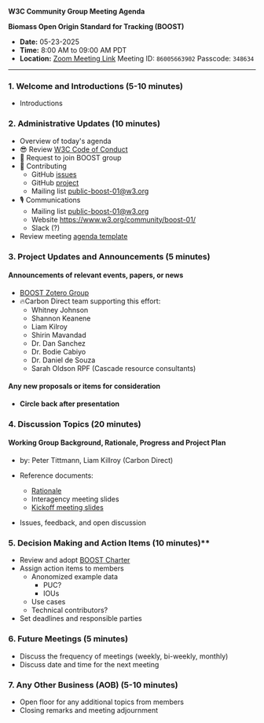 

**W3C Community Group Meeting Agenda**

**Biomass Open Origin Standard for Tracking (BOOST)**

- **Date:** 05-23-2025
- **Time:** 8:00 AM to 09:00 AM PDT 
- **Location:** [Zoom Meeting Link](https://carbon-direct.zoom.us/j/86005663902?pwd=rbGWX0c7kQRoYX2n6Vnl5IQMlwTDMx.1) Meeting ID: `86005663902` Passcode: `348634`

---



### 1. **Welcome and Introductions** (5-10 minutes)
- Introductions

### 2. **Administrative Updates** (10 minutes)
- Overview of today's agenda
- 😎 Review [W3C Code of Conduct](https://www.w3.org/policies/code-of-conduct/)
- 🤜 Request to join BOOST group
- 🪇 Contributing
  - GitHub [issues](https://github.com/carbondirect/BOOST/issues)
  - GitHub [project](https://github.com/orgs/carbondirect/projects/7)
  - Mailing list [public-boost-01@w3.org](mailto:public-boost-01@w3.org)
- 🎙️ Communications
  - Mailing list [public-boost-01@w3.org](mailto:public-boost-01@w3.org)
  - Website https://www.w3.org/community/boost-01/
  - Slack (?)
- Review meeting [agenda template](./templates/meeting_template.md)

### 3. **Project Updates and Announcements** (5 minutes)

#### Announcements of relevant events, papers, or news
- [BOOST Zotero Group](https://www.zotero.org/groups/5972501/biomass_open_origin_standard_for_tracking/library)
- 🔥Carbon Direct team supporting this effort:
  - Whitney Johnson
  - Shannon Keanene
  - Liam Kilroy
  - Shirin Mavandad
  - Dr. Dan Sanchez
  - Dr. Bodie Cabiyo
  - Dr. Daniel de Souza
  - Sarah Oldson RPF (Cascade resource consultants)

#### Any new proposals or items for consideration
- **Circle back after presentation**


### 4. **Discussion Topics** (20 minutes)

#### Working Group Background, Rationale, Progress and Project Plan

- by: Peter Tittmann, Liam Killroy (Carbon Direct)
- Reference documents: 
  - [Rationale](../drafts/DataStandardRationale.org)
  - Interagency meeting slides
  - [Kickoff meeting slides](https://carbondirect.github.io/BOOST/presentations/boost_kickoff.html)

- Issues, feedback, and open discussion

### 5. **Decision Making and Action Items** (10 minutes)**
- Review and adopt [BOOST Charter](../BOOST_Charter.org)
- Assign action items to members
  - Anonomized example data
	- PUC?
	- IOUs 
  - Use cases
  - Technical contributors?
- Set deadlines and responsible parties

### 6. **Future Meetings** (5 minutes)
   - Discuss the frequency of meetings (weekly, bi-weekly, monthly)
   - Discuss date and time for the next meeting

### 7. **Any Other Business (AOB)** (5-10 minutes)
   - Open floor for any additional topics from members
   - Closing remarks and meeting adjournment

